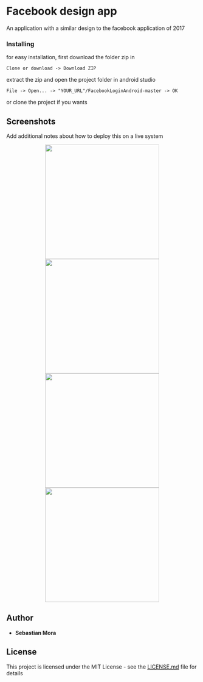 # Facebook design app
An application with a similar design to the facebook application of 2017

### Installing

for easy installation, first download the folder zip in 

```
Clone or download -> Download ZIP
```

extract the zip and open the project folder in android studio

```
File -> Open... -> "YOUR_URL"/FacebookLoginAndroid-master -> OK
```
or clone the project if you wants


## Screenshots

Add additional notes about how to deploy this on a live system

<p align="center">
  <img  height="300" src="https://github.com/SebastianMora98/FacebookLoginAndroid/blob/master/screenshots/1.png">
  <img  height="300" src="https://github.com/SebastianMora98/FacebookLoginAndroid/blob/master/screenshots/2.png">
  <img  height="300" src="https://github.com/SebastianMora98/FacebookLoginAndroid/blob/master/screenshots/3.png">
  <img  height="300" src="https://github.com/SebastianMora98/FacebookLoginAndroid/blob/master/screenshots/4.png">
</p>

## Author

* **Sebastian Mora** 

## License

This project is licensed under the MIT License - see the [LICENSE.md](LICENSE.md) file for details

